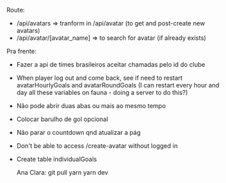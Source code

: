 Route:
- /api/avatars => tranform in /api/avatar (to get and post-create new avatars)
- /api/avatar/[avatar_name] => to search for avatar (if already exists)


Pra frente:
  - Fazer a api de times brasileiros aceitar chamadas pelo id do clube

- When player log out and come back, see if need to restart avatarHourlyGoals and avatarRoundGoals
(I can restart every hour and day all these variables on fauna - doing a server to do this?)

- Não pode abrir duas abas ou mais ao mesmo tempo
- Colocar barulho de gol opcional
- Não parar o countdown qnd atualizar a pág

- Don't be able to access /create-avatar without logged in

- Create table individualGoals


  Ana Clara:
  git pull
  yarn
  yarn dev
